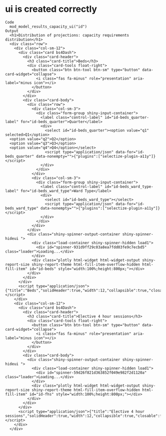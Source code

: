 # ui is created correctly

    Code
      mod_model_results_capacity_ui("id")
    Output
      <h1>Distribution of projections: capacity requirements distribution</h1>
      <div class="row">
        <div class="col-sm-12">
          <div class="card bs4Dash">
            <div class="card-header">
              <h3 class="card-title">Beds</h3>
              <div class="card-tools float-right">
                <button class="btn btn-tool btn-sm" type="button" data-card-widget="collapse">
                  <i class="fas fa-minus" role="presentation" aria-label="minus icon"></i>
                </button>
              </div>
            </div>
            <div class="card-body">
              <div class="row">
                <div class="col-sm-3">
                  <div class="form-group shiny-input-container">
                    <label class="control-label" id="id-beds_quarter-label" for="id-beds_quarter">Quarter</label>
                    <div>
                      <select id="id-beds_quarter"><option value="q1" selected>Q1</option>
      <option value="q2">Q2</option>
      <option value="q3">Q3</option>
      <option value="q4">Q4</option></select>
                      <script type="application/json" data-for="id-beds_quarter" data-nonempty="">{"plugins":["selectize-plugin-a11y"]}</script>
                    </div>
                  </div>
                </div>
                <div class="col-sm-3">
                  <div class="form-group shiny-input-container">
                    <label class="control-label" id="id-beds_ward_type-label" for="id-beds_ward_type">Ward Type</label>
                    <div>
                      <select id="id-beds_ward_type"></select>
                      <script type="application/json" data-for="id-beds_ward_type" data-nonempty="">{"plugins":["selectize-plugin-a11y"]}</script>
                    </div>
                  </div>
                </div>
              </div>
              <div class="shiny-spinner-output-container shiny-spinner-hideui ">
                <div class="load-container shiny-spinner-hidden load1">
                  <div id="spinner-931d9ff29c03a8ea7fdd03fe9c7ecbd5" class="loader">Loading...</div>
                </div>
                <div class="plotly html-widget html-widget-output shiny-report-size shiny-report-theme html-fill-item-overflow-hidden html-fill-item" id="id-beds" style="width:100%;height:800px;"></div>
              </div>
            </div>
          </div>
          <script type="application/json">{"title":"Beds","solidHeader":true,"width":12,"collapsible":true,"closable":false,"maximizable":false,"gradient":false}</script>
        </div>
        <div class="col-sm-12">
          <div class="card bs4Dash">
            <div class="card-header">
              <h3 class="card-title">Elective 4 hour sessions</h3>
              <div class="card-tools float-right">
                <button class="btn btn-tool btn-sm" type="button" data-card-widget="collapse">
                  <i class="fas fa-minus" role="presentation" aria-label="minus icon"></i>
                </button>
              </div>
            </div>
            <div class="card-body">
              <div class="shiny-spinner-output-container shiny-spinner-hideui ">
                <div class="load-container shiny-spinner-hidden load1">
                  <div id="spinner-59d26f821d363852f049e982f2d1120a" class="loader">Loading...</div>
                </div>
                <div class="plotly html-widget html-widget-output shiny-report-size shiny-report-theme html-fill-item-overflow-hidden html-fill-item" id="id-fhs" style="width:100%;height:800px;"></div>
              </div>
            </div>
          </div>
          <script type="application/json">{"title":"Elective 4 hour sessions","solidHeader":true,"width":12,"collapsible":true,"closable":false,"maximizable":false,"gradient":false}</script>
        </div>
      </div>

